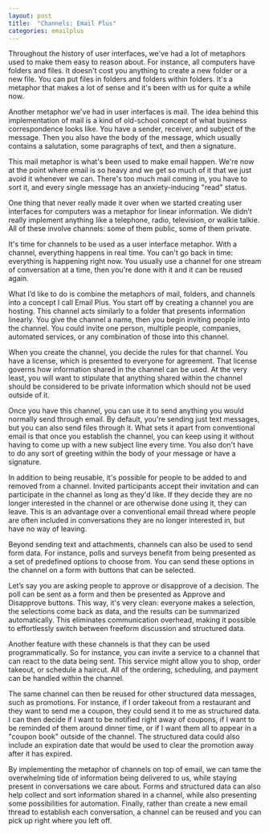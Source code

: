 ```yaml
---
layout: post
title:  "Channels: Email Plus"
categories: emailplus
---
```


Throughout the history of user interfaces, we've had a lot of metaphors used to make them easy to reason about. For instance, all computers have folders and files. It doesn't cost you anything to create a new folder or a new file. You can put files in folders and folders within folders. It's a metaphor that makes a lot of sense and it's been with us for quite a while now.

Another metaphor we've had in user interfaces is mail. The idea behind this implementation of mail is a kind of old-school concept of what business correspondence looks like. You have a sender, receiver, and subject of the message. Then you also have the body of the message, which usually contains a salutation, some paragraphs of text, and then a signature.

This mail metaphor is what's been used to make email happen. We're now at the point where email is so heavy and we get so much of it that we just avoid it whenever we can. There's too much mail coming in, you have to sort it, and every single message has an anxiety-inducing "read" status.

One thing that never really made it over when we started creating user interfaces for computers was a metaphor for linear information. We didn’t really implement anything like a telephone, radio, television, or walkie talkie. All of these involve channels: some of them public, some of them private.

It's time for channels to be used as a user interface metaphor. With a channel, everything happens in real time. You can't go back in time: everything is happening right now. You usually use a channel for one stream of conversation at a time, then you're done with it and it can be reused again.

What I’d like to do is combine the metaphors of mail, folders, and channels into a concept I call Email Plus. You start off by creating a channel you are hosting. This channel acts similarly to a folder that presents information linearly. You give the channel a name, then you begin inviting people into the channel. You could invite one person, multiple people, companies, automated services, or any combination of those into this channel. 

When you create the channel, you decide the rules for that channel. You have a license, which is presented to everyone for agreement. That license governs how information shared in the channel can be used. At the very least, you will want to stipulate that anything shared within the channel should be considered to be private information which should not be used outside of it.

Once you have this channel, you can use it to send anything you would normally send through email. By default, you're sending just text messages, but you can also send files through it. What sets it apart from conventional email is that once you establish the channel, you can keep using it without having to come up with a new subject line every time. You also don't have to do any sort of greeting within the body of your message or have a signature. 

In addition to being reusable, it's possible for people to be added to and removed from a channel. Invited participants accept their invitation and can participate in the channel as long as they'd like. If they decide they are no longer interested in the channel or are otherwise done using it, they can leave. This is an advantage over a conventional email thread where people are often included in conversations they are no longer interested in, but have no way of leaving.

Beyond sending text and attachments, channels can also be used to send form data. For instance, polls and surveys benefit from being presented as a set of predefined options to choose from. You can send these options in the channel on a form with buttons that can be selected.

Let’s say you are asking people to approve or disapprove of a decision. The poll can be sent as a form and then be presented as Approve and Disapprove buttons. This way, it's very clean: everyone makes a selection, the selections come back as data, and the results can be summarized automatically. This eliminates communication overhead, making it possible to effortlessly switch between freeform discussion and structured data.

Another feature with these channels is that they can be used programmatically. So for instance, you can invite a service to a channel that can react to the data being sent. This service might allow you to shop, order takeout, or schedule a haircut. All of the ordering, scheduling, and payment can be handled within the channel.

The same channel can then be reused for other structured data messages, such as promotions. For instance, if I order takeout from a restaurant and they want to send me a coupon, they could send it to me as structured data. I can then decide if I want to be notified right away of coupons, if I want to be reminded of them around dinner time, or if I want them all to appear in a "coupon book" outside of the channel. The structured data could also include an expiration date that would be used to clear the promotion away after it has expired.

By implementing the metaphor of channels on top of email, we can tame the overwhelming tide of information being delivered to us, while staying present in conversations we care about. Forms and structured data can also help collect and sort information shared in a channel, while also presenting some possibilities for automation. Finally, rather than create a new email thread to establish each conversation, a channel can be reused and you can pick up right where you left off.

